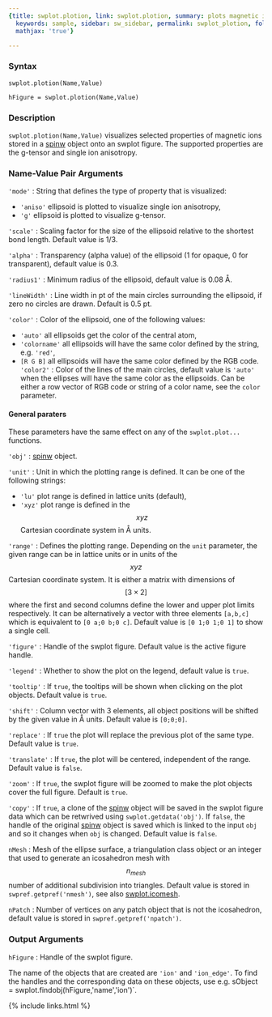 ```yaml
---
{title: swplot.plotion, link: swplot.plotion, summary: plots magnetic ion properties,
  keywords: sample, sidebar: sw_sidebar, permalink: swplot_plotion, folder: swplot,
  mathjax: 'true'}

---
```

  
### Syntax
  
`swplot.plotion(Name,Value)`
  
`hFigure = swplot.plotion(Name,Value)`
 
### Description
  
`swplot.plotion(Name,Value)` visualizes selected properties of magnetic
ions stored in a [spinw](spinw) object onto an swplot figure. The supported
properties are the g-tensor and single ion anisotropy.
  
### Name-Value Pair Arguments
  
`'mode'`
: String that defines the type of property that is visualized:
  * `'aniso'`     ellipsoid is plotted to visualize single ion anisotropy,
  * `'g'`     	ellipsoid is plotted to visualize g-tensor.
  
`'scale'`
: Scaling factor for the size of the ellipsoid relative to the 
  shortest bond length. Default value is 1/3.
  
`'alpha'`
: Transparency (alpha value) of the ellipsoid (1 for opaque, 0 for
  transparent), default value is 0.3.
  
`'radius1'`
: Minimum radius of the ellipsoid, default value is 0.08 Å.
  
`'lineWidth'`
: Line width in pt of the main circles surrounding the ellipsoid, 
  if zero no circles are drawn. Default is 0.5 pt.
  
`'color'`
: Color of the ellipsoid, one of the following values:
  * `'auto'`      all ellipsoids get the color of the central atom,
  * `'colorname'` all ellipsoids will have the same color defined by the
                  string, e.g. `'red'`,
  * `[R G B]`     all ellipsoids will have the same color defined by the RGB
                  code.
`'color2'`
: Color of the lines of the main circles, default value is `'auto'` when
  the ellipses will have the same color as the ellipsoids. Can be either
  a row vector of RGB code or string of a color name, see the `color`
  parameter.
  
#### General paraters
 
These parameters have the same effect on any of the `swplot.plot...`
functions.
 
`'obj'`
: [spinw](spinw) object.
  
`'unit'`
: Unit in which the plotting range is defined. It can be one of the
  following strings:
  * `'lu'`        plot range is defined in lattice units (default),
  * `'xyz'`       plot range is defined in the $$xyz$$ Cartesian coordinate
                  system in Å units.
 
`'range'`
: Defines the plotting range. Depending on the `unit` parameter, the
  given range can be in lattice units or in units of the $$xyz$$ Cartesian
  coordinate system. It is either a matrix with dimensions of $$[3\times
  2]$$ where the first and second columns define the lower and upper plot
  limits respectively. It can be alternatively a vector with three
  elements `[a,b,c]` which is equivalent to `[0 a;0 b;0 c]`. Default
  value is `[0 1;0 1;0 1]` to show a single cell.
  
`'figure'`
: Handle of the swplot figure. Default value is the active figure handle.
  
`'legend'`
: Whether to show the plot on the legend, default value is `true`.
 
`'tooltip'`
: If `true`, the tooltips will be shown when clicking on the plot
  objects. Default value is `true`.
  
`'shift'`
: Column vector with 3 elements, all object positions will be
  shifted by the given value in Å units. Default value is
  `[0;0;0]`.
  
`'replace'`
: If `true` the plot will replace the previous plot of the same type.
  Default value is `true`.
  
`'translate'`
: If `true`, the plot will be centered, independent of the range. Default
  value is `false`.
  
`'zoom'`
: If `true`, the swplot figure will be zoomed to make the plot objects
  cover the full figure. Default is `true`.
  
`'copy'`
: If `true`, a clone of the [spinw](spinw) object will be saved in the
  swplot figure data which can be retwrived using
  `swplot.getdata('obj')`. If `false`, the handle of the original [spinw](spinw)
  object is saved which is linked to the input `obj` and so it changes
  when `obj` is changed. Default value is `false`.
  
`nMesh`
: Mesh of the ellipse surface, a triangulation class object or an
  integer that used to generate an icosahedron mesh with $$n_{mesh}$$
  number of additional subdivision into triangles. Default value is
  stored in `swpref.getpref('nmesh')`, see also [swplot.icomesh](swplot_icomesh).
  
`nPatch`
: Number of vertices on any patch object that is not the icosahedron,
  default value is stored in `swpref.getpref('npatch')`.
 
### Output Arguments
  
`hFigure`
: Handle of the swplot figure.
 
The name of the objects that are created are `'ion'` and `'ion_edge'`.
To find the handles and the corresponding data on these objects, use e.g.
sObject = swplot.findobj(hFigure,'name','ion')`.
 

{% include links.html %}
